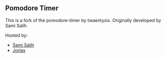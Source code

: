 ## Pomodore Timer

This is a fork of the pomodore-timer by twaentysix. Originally developed by Sami Salih

Hosted by: 
* [Sami Salih](https://timer.samisalih.com)
* [Joriex](https://joriex.de/timer.de)
